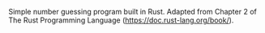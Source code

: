 Simple number guessing program built in Rust. Adapted from Chapter 2 of The Rust Programming Language (https://doc.rust-lang.org/book/).